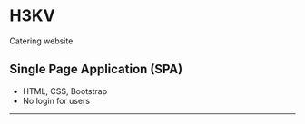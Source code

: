 # H3KV
Catering website

## Single Page Application (SPA)
  - HTML, CSS, Bootstrap 
  - No login for users
 
<hr>
